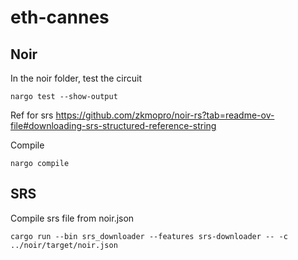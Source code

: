 # eth-cannes


## Noir

In the noir folder, test the circuit
```
nargo test --show-output
```

Ref for srs https://github.com/zkmopro/noir-rs?tab=readme-ov-file#downloading-srs-structured-reference-string

Compile
```
nargo compile
```

## SRS

Compile srs file from noir.json

```
cargo run --bin srs_downloader --features srs-downloader -- -c ../noir/target/noir.json
```
